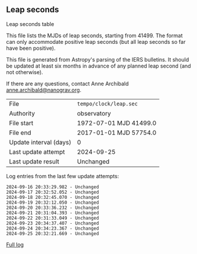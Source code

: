 
## Leap seconds

Leap seconds table

This file lists the MJDs of leap seconds, starting from 41499.
The format can only accommodate positive leap seconds (but all
leap seconds so far have been positive).

This file is generated from Astropy's parsing of the IERS
bulletins. It should be updated at least six months in advance
of any planned leap second (and not otherwise).

If there are any questions, contact Anne Archibald
<anne.archibald@nanograv.org>.

|     |     |
|:--- |:--- |
| File | `tempo/clock/leap.sec` |
| Authority | observatory |
| File start | 1972-07-01 MJD 41499.0 |
| File end | 2017-01-01 MJD 57754.0 |
| Update interval (days) | 0 |
| Last update attempt | 2024-09-25 |
| Last update result | Unchanged |

Log entries from the last few update attempts:
```
2024-09-16 20:33:29.982 - Unchanged
2024-09-17 20:32:52.052 - Unchanged
2024-09-18 20:32:45.070 - Unchanged
2024-09-19 20:32:12.050 - Unchanged
2024-09-20 20:33:36.232 - Unchanged
2024-09-21 20:31:04.393 - Unchanged
2024-09-22 20:31:33.049 - Unchanged
2024-09-23 20:34:37.407 - Unchanged
2024-09-24 20:34:23.367 - Unchanged
2024-09-25 20:32:21.669 - Unchanged
```
[Full log](https://raw.githubusercontent.com/ipta/pulsar-clock-corrections/main/log/tempo/clock/leap.sec.log)
